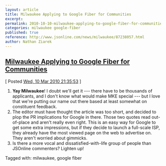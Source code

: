 ```yaml
---
layout: article
title: Milwaukee Applying to Google Fiber for Communities
excerpt: 
permalink: 2010-10-10-milwaukee-applying-to-google-fiber-for-communities
categories: milwaukee google-fiber 
published: true
reference: http://www.jsonline.com/news/milwaukee/87238057.html
author: Nathan Ziarek
---
```


## [Milwaukee Applying to Google Fiber for Communities][0]  
\[ Posted [Wed, 10 Mar 2010 21:35:53][1] \]

1. **Yay Milwaukee**! I doubt we'll get it --- there have to be thousands of applicants, and I don't know what would make MKE special --- but I love that we're putting our name out there based at least somewhat on constituent feedback.
2. The editor must have thought the article was too short, and decided to plop the PR implications for Google in there. Those two quotes read out-of-place and aren't really even right. This is an easy way for Google to get some extra impressions, but if they decide to launch a full-scale ISP, they already have the most viewed page on the web to advertise on. They aren't worried about gimmicks. 
3. Is there a more vocal and dissatisfied-with-life group of people than JSOnline commenters? Lighten up!

Tagged with: milwaukee, google fiber


[0]: http://www.jsonline.com/news/milwaukee/87238057.html
[1]: http://nathanziarek.tumblr.com/post/440364977